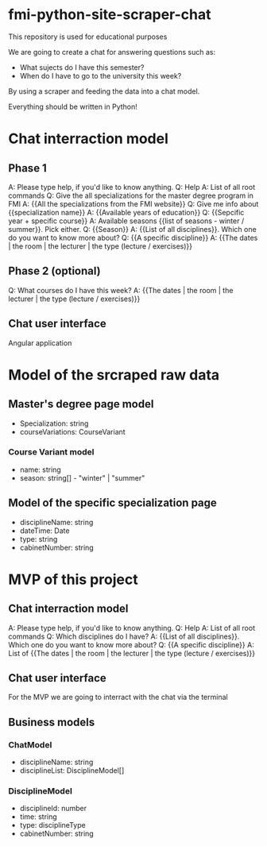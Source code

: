 # fmi-python-site-scraper-chat
This repository is used for educational purposes

We are going to create a chat for answering questions such as:
- What sujects do I have this semester?
- When do I have to go to the university this week?

By using a scraper and feeding the data into a chat model.

Everything should be written in Python!

# Chat interraction model
##  Phase 1
A: Please type help, if you'd like to know anything.
Q: Help
A: List of all root commands
Q: Give the all specializations for the master degree program in FMI
A: {{All the specializations from the FMI website}}
Q: Give me info about {{specialization name}}
A: {{Available years of education}}
Q: {{Sepcific year + specific course}}
A: Available seasons {{list of seasons - winter / summer}}. Pick either.
Q: {{Season}}
A: {{List of all disciplines}}. Which one do you want to know more about?
Q: {{A specific discipline}}
A: {{The dates | the room | the lecturer | the type (lecture / exercises)}}

## Phase 2 (optional)
Q: What courses do I have this week?
A: {{The dates | the room | the lecturer | the type (lecture / exercises)}}

## Chat user interface
Angular application

# Model of the srcraped raw data
## Master's degree page model
- Specialization: string
- courseVariations: CourseVariant

### Course Variant model
- name: string
- season: string[] - "winter" | "summer"

## Model of the specific specialization page 
- disciplineName: string
- dateTime: Date
- type: string
- cabinetNumber: string

# MVP of this project
## Chat interraction model
A: Please type help, if you'd like to know anything.
Q: Help
A: List of all root commands
Q: Which disciplines do I have?
A: {{List of all disciplines}}. Which one do you want to know more about?
Q: {{A specific discipline}}
A: List of {{The dates | the room | the lecturer | the type (lecture / exercises)}}

## Chat user interface
For the MVP we are going to interract with the chat via the terminal

## Business models
### ChatModel
- disciplineName: string
- disciplineList: DisciplineModel[]

### DisciplineModel
- disciplineId: number
- time: string
- type: disciplineType
- cabinetNumber: string